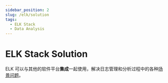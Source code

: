 ```yaml
---
sidebar_position: 2
slug: /elk/solution
tags:
  - ELK Stack
  - Data Analysis
---
```


# ELK Stack Solution

ELK 可以与其他的软件平台**集成**一起使用，解决日志管理和分析过程中的各种[场景问题](https://www.elastic.co)。
